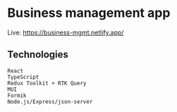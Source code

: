 # Business management app

Live: https://business-mgmt.netlify.app/

## Technologies

```
React
TypeScript
Redux Toolkit + RTK Query
MUI
Formik
Node.js/Express/json-server
```
